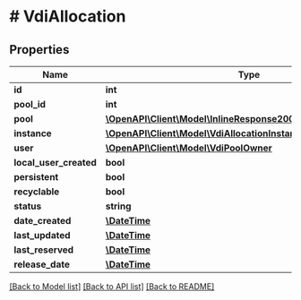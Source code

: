 # # VdiAllocation

## Properties

Name | Type | Description | Notes
------------ | ------------- | ------------- | -------------
**id** | **int** |  | [optional]
**pool_id** | **int** |  | [optional]
**pool** | [**\OpenAPI\Client\Model\InlineResponse20040AppDeployInstance**](InlineResponse20040AppDeployInstance.md) |  | [optional]
**instance** | [**\OpenAPI\Client\Model\VdiAllocationInstance**](VdiAllocationInstance.md) |  | [optional]
**user** | [**\OpenAPI\Client\Model\VdiPoolOwner**](VdiPoolOwner.md) |  | [optional]
**local_user_created** | **bool** |  | [optional]
**persistent** | **bool** |  | [optional]
**recyclable** | **bool** |  | [optional]
**status** | **string** |  | [optional]
**date_created** | [**\DateTime**](\DateTime.md) |  | [optional]
**last_updated** | [**\DateTime**](\DateTime.md) |  | [optional]
**last_reserved** | [**\DateTime**](\DateTime.md) |  | [optional]
**release_date** | [**\DateTime**](\DateTime.md) |  | [optional]

[[Back to Model list]](../../README.md#models) [[Back to API list]](../../README.md#endpoints) [[Back to README]](../../README.md)

